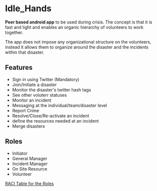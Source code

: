 # Idle_Hands

**Peer based android app** to be used during crisis. The concept is that it is fast and light and enables an organic hierarchy of volunteers to work together.

The app does not impose any organizational structure on the volunteers, instead it allows them to organize around the disaster and the incidents within that disaster.

## Features
- Sign in using Twitter (Mandatory)
- Join/Initiate a disaster
- Monitor the disaster's twitter hash tags
- See other voluterr statuses
- Monitor an incident
- Messaging at the individual/team/disaster level
- Report Crime
- Resolve/Close/Re-activate an incident
- define the resources needed at an incident
- Merge disasters

## Roles
- Initiator
- General Manager
- Incident Manager
- On Site Resource
- Volunteer

[RACI Table for the Roles](./app/Documentation/RACI.Md)
